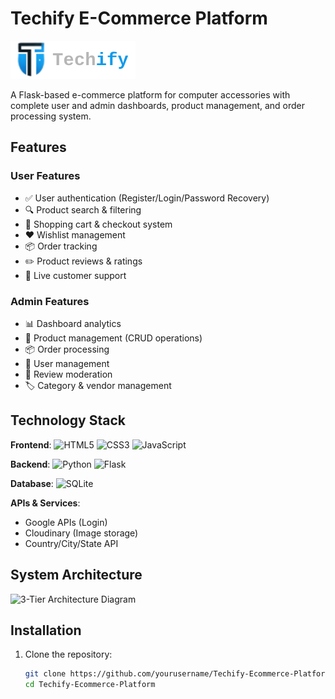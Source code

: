 # Techify E-Commerce Platform

![Techify Logo](static/images/logo-text-grey.png) <!-- Add your logo image here -->

A Flask-based e-commerce platform for computer accessories with complete user and admin dashboards, product management, and order processing system.

## Features

### User Features
- ✅ User authentication (Register/Login/Password Recovery)
- 🔍 Product search & filtering
- 🛒 Shopping cart & checkout system
- ❤️ Wishlist management
- 📦 Order tracking
- ✏️ Product reviews & ratings
- 💬 Live customer support

### Admin Features
- 📊 Dashboard analytics
- 🧺 Product management (CRUD operations)
- 📦 Order processing
- 👥 User management
- 📝 Review moderation
- 🏷️ Category & vendor management

## Technology Stack

**Frontend**:
![HTML5](https://img.shields.io/badge/HTML5-E34F26?style=flat&logo=html5&logoColor=white)
![CSS3](https://img.shields.io/badge/CSS3-1572B6?style=flat&logo=css3&logoColor=white)
![JavaScript](https://img.shields.io/badge/JavaScript-F7DF1E?style=flat&logo=javascript&logoColor=black)

**Backend**:
![Python](https://img.shields.io/badge/Python-3776AB?style=flat&logo=python&logoColor=white)
![Flask](https://img.shields.io/badge/Flask-000000?style=flat&logo=flask&logoColor=white)

**Database**:
![SQLite](https://img.shields.io/badge/SQLite-07405E?style=flat&logo=sqlite&logoColor=white)

**APIs & Services**:
- Google APIs (Login)
- Cloudinary (Image storage)
- Country/City/State API

## System Architecture

![3-Tier Architecture Diagram](media/architecture.png) <!-- Add your architecture diagram -->

## Installation

1. Clone the repository:
   ```bash
   git clone https://github.com/yourusername/Techify-Ecommerce-Platform.git
   cd Techify-Ecommerce-Platform
